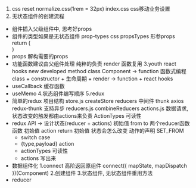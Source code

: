 1. css reset
  normalize.css(1rem = 32px)
  index.css css移动业务设置
2. 无状态组件的创建流程
  - 组件插入父级组件中, 思考好props
  - 组件的类型如果是无状态组件
      prop-types css propsTypes
      形参props
      return (<div></div>)
  - props 解构需要的props
  - 功能函数建议由父组件处理
      纯粹的负责 render
      函数复用
3.youth react hooks new developed method
    class Component -> function
    函数式编程
    class + constructor + 生命周期 + render -> function + react hooks
  - useCallback 缓存函数
  - useMemo
4.状态组件编写顺序
5.redux
  - 简单的redux 项目结构
    store.js createStore reducers
      中间件 thunk axios redux-thunk 支持异步
    reducers.js combineReducers
    actions.js 数据请求, 状态改变的触发都由actions来负责
      ActionTypes 可读性
  - redux API -> 设计状态(reducer + actions)
      初始值 from to 两个reducer函数
      函数 初始值 action return 初始值
      状态会怎么改变 动作的声明 SET_FROM
      - switch case
      - {type,payload} action
      - actionTypes 可读性
      - actions 写出来
  - 数据组件化
      1.connect 高阶返回原组件
        connect({
          mapState,
          mapDispatch
        })(Component)
      2.创建组件
      3.状态组件, 无状态组件重用方法
  - reducer
  